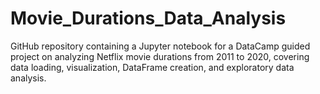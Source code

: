 # Movie_Durations_Data_Analysis
GitHub repository containing a Jupyter notebook for a DataCamp guided project on analyzing Netflix movie durations from 2011 to 2020, covering data loading, visualization, DataFrame creation, and exploratory data analysis.
